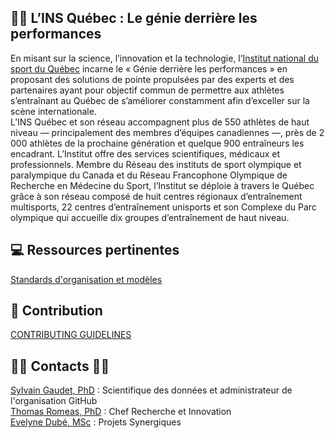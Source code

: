 ## 🙋‍♀️ L’INS Québec : Le génie derrière les performances  
En misant sur la science, l’innovation et la technologie, l’[Institut national du sport du Québec](https://www.insquebec.org) incarne le « Génie derrière les performances » en proposant des solutions de pointe propulsées par des experts et
des partenaires ayant pour objectif commun de permettre aux athlètes s’entraînant au Québec de s’améliorer constamment afin d’exceller sur la scène internationale.  
L’INS Québec et son réseau accompagnent plus de 550 athlètes de haut niveau — principalement des membres d’équipes canadiennes —, près de 2 000 athlètes de la prochaine génération et quelque 900 entraîneurs les encadrant.
L’Institut offre des services scientifiques, médicaux et professionnels. Membre du Réseau des instituts de sport olympique et paralympique du Canada et du Réseau Francophone Olympique de Recherche en Médecine du Sport,
l’Institut se déploie à travers le Québec grâce à son réseau composé de huit centres régionaux d’entraînement multisports, 22 centres d’entraînement unisports et son Complexe du Parc olympique qui accueille dix groupes d’entraînement de haut niveau.  

## 💻 Ressources pertinentes
[Standards d'organisation et modèles](https://github.com/INSQuebec/INS_Docs_StandardsAndTemplates)  

## 🌈 Contribution
[CONTRIBUTING GUIDELINES](../.github/CONTRIBUTING.md) 

## 👩‍🔬 Contacts 👨‍🔬
[Sylvain Gaudet, PhD](<sgaudet@insquebec.org>) : Scientifique des données et administrateur de l'organisation GitHub  
[Thomas Romeas, PhD](<tromeas@insquebec.org>) : Chef Recherche et Innovation  
[Evelyne Dubé, MSc](<edube@insquebec.org>) : Projets Synergiques  
 
